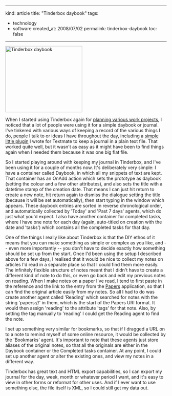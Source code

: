 -----
kind: article
title: "Tinderbox daybook"
tags:
- technology
- software
created_at: 2008/07/02
permalink: tinderbox-daybook
toc: false
-----

<p class="img-shadow"><a href="http://www.flickr.com/photos/51035737494@N01/2630855683" title="View 'Tinderbox daybook' on Flickr.com"><img src="http://farm4.static.flickr.com/3130/2630855683_b775fd88b6_m.jpg" alt="Tinderbox daybook" border="0" width="240" height="207" /></a></p>

<p>When I started using Tinderbox again for <a href="http://www.rousette.org.uk/blog/archives/thinking-with-tinderbox/">planning various work projects</a>, I noticed that a lot of people were using it for a simple daybook or journal. I've tinkered with various ways of keeping a record of the various things I do, people I talk to or ideas I have throughout the day, including a <a href="http://www.rousette.org.uk/blog/archives/journal-textmate-plugin/">simple little plugin</a> I wrote for Textmate to keep a journal in a plain text file. That worked quite well, but it wasn't as easy as it might have been to find things again when I needed them because it was one big flat file.</p>

<p>So I started playing around with keeping my journal in Tinderbox, and I've been using it for a couple of months now. It's deliberately very simple: I have a container called Daybook, in which all my snippets of text are kept. That container has an OnAdd action which sets the prototype as daybook (setting the colour and a few other attributes), and also sets the title with a datetime stamp of the creation date. That means I can just hit return to create a new note, hit return again to dismiss the dialogue setting the title (because it will be set automatically), then start typing in the window which appears. These daybook entries are sorted in reverse chronological order, and automatically collected by 'Today' and 'Past 7 days' agents, which do just what you'd expect. I also have another container for completed tasks, where I have one note for each day (again, auto-titled on creation with the date and 'tasks') which contains all the completed tasks for that day.</p>

<p>One of the things I really like about Tinderbox is that the DIY ethos of it means that you can make something as simple or complex as you like, and -- even more importantly -- you don't have to decide exactly how something should be set up from the start. Once I'd been using the setup I described above for a few days, I realised that it would be nice to collect my notes on articles I'd read in a separate place so that I could find them more easily. The infinitely flexible structure of notes meant that I didn't have to create a different kind of note to do this, or even go back and edit my previous notes on reading. When I make notes on a paper I've read, I tend to first paste in the reference and the link to the entry from the <a href="http://mekentosj.com/papers/">Papers</a> application, so that I can find the original article easily from my notes. So all I had to do was create another agent called 'Reading' which searched for notes with the string 'papers://' in them, which is the start of the Papers URI format. It would then assign 'reading' to the attribute 'tags' for that note. Also, by setting the tag manually to 'reading' I could get the Reading agent to find the note.</p>

<p>I set up something very similar for bookmarks, so that if I dragged a URL on to a note to remind myself of some online resource, it would be collected by the 'Bookmarks' agent. It's important to note that these agents just store aliases of the original notes, so that all the originals are either in the Daybook container or the Completed tasks container. At any point, I could set up another agent or alter the existing ones, and view my notes in a different way.</p>

<p>Tinderbox has great text and HTML export capabilities, so I can export my journal for the day, week, month or whatever period I want, and it's easy to view in other forms or reformat for other uses. And if I ever want to use something else, the file itself is XML, so I could still get my data out.</p>


